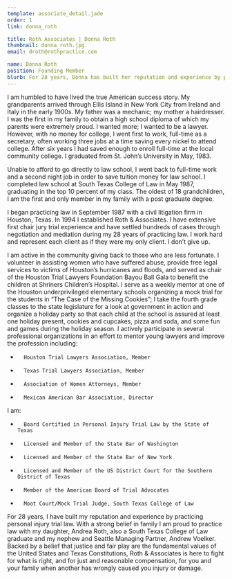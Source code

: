 ```yaml
---
template: associate_detail.jade
order: 1
link: donna_roth

title: Roth Associates | Donna Roth
thumbnail: donna_roth.jpg
email: droth@rothpractice.com

name: Donna Roth
position: Founding Member
blurb: For 28 years, Donna has built her reputation and experience by practicing personal injury trial law.  Backed by a belief that justice and fair play are the fundamental values of the United States and Texas Constitutions, Roth &amp; Associates is here to fight for your rights.
---
```


I am humbled to have lived the true American success story. My grandparents arrived through Ellis Island in New York City from Ireland and Italy in the early 1900s.  My father was a mechanic; my mother a hairdresser.  I was the first in my family to obtain a high school diploma of which my parents were extremely proud.  I wanted more; I wanted to be a lawyer.  However, with no money for college, I went first to work, full-time as a secretary, often working three jobs at a time saving every nickel to attend college.  After six years I had saved enough to enroll full-time at the local community college.  I graduated from St. John’s University in May, 1983.

Unable to afford to go directly to law school, I went back to full-time work and a second night job in order to save tuition money for law school.  I completed law school at South Texas College of Law in May 1987, graduating in the top 10 percent of my class.  The oldest of 18 grandchildren, I am the first and only member in my family with a post graduate degree.

I began practicing law in September 1987 with a civil litigation firm in Houston, Texas.  In 1994 I established Roth & Associates.  I have extensive first chair jury trial experience and have settled hundreds of cases through negotiation and mediation during my 28 years of practicing law.  I work hard and represent each client as if they were my only client.  I don’t give up.

I am active in the community giving back to those who are less fortunate.  I volunteer in assisting women who have suffered abuse, provide free legal services to victims of Houston’s hurricanes and floods, and served as chair of the Houston Trial Lawyers Foundation Bayou Ball Gala to benefit the children at Shriners Children’s Hospital.  I serve as a weekly mentor at one of the Houston underprivileged elementary schools organizing a mock trial for the students in “The Case of the Missing Cookies”; I take the fourth grade classes to the state legislature for a look at government in action and organize a holiday party so that each child at the school is assured at least one holiday present, cookies and cupcakes, pizza and soda, and some fun and games during the holiday season.   I actively participate in several professional organizations in an effort to mentor young lawyers and improve the profession including:
-       Houston Trial Lawyers Association, Member
-       Texas Trial Lawyers Association, Member
-       Association of Women Attorneys, Member
-       Mexican American Bar Association, Director 
I am:
-       Board Certified in Personal Injury Trial Law by the State of Texas
-       Licensed and Member of the State Bar of Washington
-       Licensed and Member of the State Bar of New York
-       Licensed and Member of the US District Court for the Southern District of Texas
-       Member of the American Board of Trial Advocates
-       Moot Court/Mock Trial Judge, South Texas College of Law
 
For 28 years, I have built my reputation and experience by practicing personal injury trial law.  With a strong belief in family I am proud to practice law with my daughter, Andrea Roth, also a South Texas College of Law graduate and my nephew and Seattle Managing Partner, Andrew Voelker.  Backed by a belief that justice and fair play are the fundamental values of the United States and Texas Constitutions, Roth & Associates is here to fight for what is right, and for just and reasonable compensation, for you and your family when another has wrongly caused you injury or damage.  



